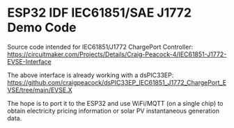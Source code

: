 # ESP32 IDF IEC61851/SAE J1772 Demo Code

Source code intended for IEC61851/J1772 ChargePort Controller:
https://circuitmaker.com/Projects/Details/Craig-Peacock-4/IEC61851-J1772-EVSE-Interface

The above interface is already working with a dsPIC33EP:
https://github.com/craigpeacock/dsPIC33EP_IEC61851_J1772_ChargePort_EVSE/tree/main/EVSE.X

The hope is to port it to the ESP32 and use WiFi/MQTT (on a single chip) to obtain electricity pricing information or solar PV instantaneous generation data.
